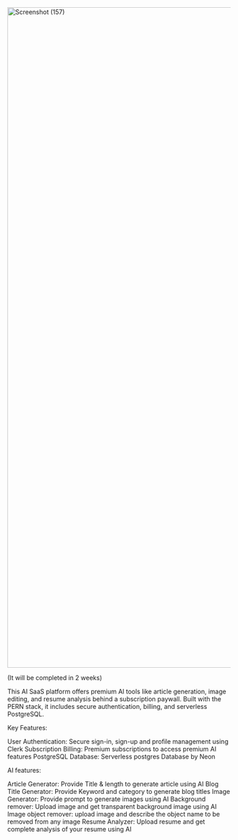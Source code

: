 <img width="2829" height="1492" alt="Screenshot (157)" src="https://github.com/user-attachments/assets/b44f60c5-2e02-4e50-9228-ba88ccaf5422" />

(It will be completed in 2 weeks)


This AI SaaS platform offers premium AI tools like article generation, image editing, and resume analysis behind a subscription paywall. Built with the PERN stack, it includes secure authentication, billing, and serverless PostgreSQL.

Key Features:

User Authentication: Secure sign-in, sign-up and profile management using Clerk
Subscription Billing: Premium subscriptions to access premium AI features
PostgreSQL Database: Serverless postgres Database by Neon

AI features:

Article Generator: Provide Title & length to generate article using AI
Blog Title Generator: Provide Keyword and category to generate blog titles
Image Generator: Provide prompt to generate images using AI
Background remover: Upload image and get transparent background image using AI
Image object remover: upload image and describe the object name to be removed from any image
Resume Analyzer: Upload resume and get complete analysis of your resume using AI

